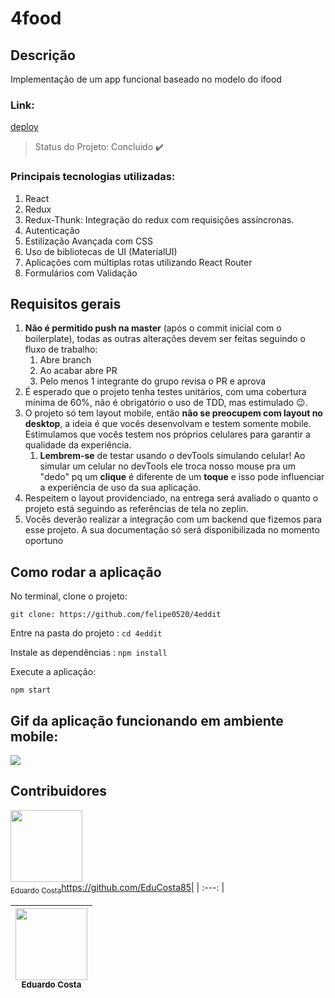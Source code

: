 # 4food


## Descrição
Implementação de um app funcional baseado no modelo do ifood

### Link:

[deploy](http://labenufourfood.surge.sh/)

> Status do Projeto: Concluido :heavy_check_mark:

### Principais tecnologias utilizadas:

1. React
2. Redux
3. Redux-Thunk: Integração do redux com requisições assíncronas.
4. Autenticação
5. Estilização Avançada com CSS
6. Uso de bibliotecas de UI (MaterialUI)
7. Aplicações com múltiplas rotas utilizando React Router
8. Formulários com Validação

## Requisitos gerais

1. **Não é permitido push na master** (após o commit inicial com o boilerplate), todas as outras alterações devem ser feitas seguindo o fluxo de trabalho:
    1. Abre branch
    2. Ao acabar abre PR
    3. Pelo menos 1 integrante do grupo revisa o PR e aprova
2. É esperado que o projeto tenha testes unitários, com uma cobertura mínima de 60%, não é obrigatório o uso de TDD, mas estimulado 😉.
3. O projeto só tem layout mobile, então **não se preocupem com layout no desktop**, a ideia é que vocês desenvolvam e testem somente mobile. Estimulamos que vocês testem nos próprios celulares para garantir a qualidade da experiência.
    1. **Lembrem-se** de testar usando o devTools simulando celular! Ao simular um celular no devTools ele troca nosso mouse pra um "dedo" pq um **clique** é diferente de um **toque** e isso pode influenciar a experiência de uso da sua aplicação.
4. Respeitem o layout providenciado, na entrega será avaliado o quanto o projeto está seguindo as referências de tela no zeplin.
5. Vocês deverão realizar a integração com um backend que fizemos para esse projeto. A sua documentação só será disponibilizada no momento oportuno


## Como rodar a aplicação 


No terminal, clone o projeto:

```git clone: https://github.com/felipe0520/4eddit ```

Entre na pasta do projeto  :
```cd 4eddit ```

Instale as dependências : 
```npm install ```

Execute a aplicação:

```npm start ```


## Gif da aplicação funcionando em ambiente mobile:

![](gif/exemple.gif)

## Contribuidores

<img src="https://avatars0.githubusercontent.com/u/59846713?s=400&v=4" width=115 > <br> <sub> 
Eduardo Costa</sub>https://github.com/EduCosta85|
| :---: |  

[<img src="https://avatars0.githubusercontent.com/u/59846713?s=400&v=" width=115 > <br> <sub>  Eduardo Costa </sub>](https://github.com/EduCosta85) |
| :---: |  

